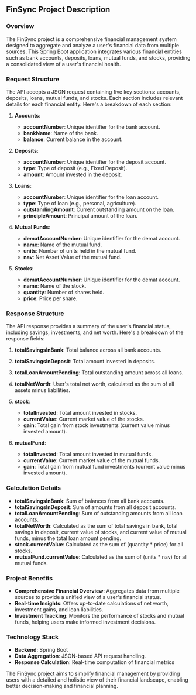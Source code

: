 ## FinSync Project Description

### Overview
The FinSync project is a comprehensive financial management system designed to aggregate and analyze a user's financial data from multiple sources. This Spring Boot application integrates various financial entities such as bank accounts, deposits, loans, mutual funds, and stocks, providing a consolidated view of a user's financial health.

### Request Structure
The API accepts a JSON request containing five key sections: accounts, deposits, loans, mutual funds, and stocks. Each section includes relevant details for each financial entity. Here's a breakdown of each section:

1. **Accounts**: 
   - **accountNumber**: Unique identifier for the bank account.
   - **bankName**: Name of the bank.
   - **balance**: Current balance in the account.

2. **Deposits**:
   - **accountNumber**: Unique identifier for the deposit account.
   - **type**: Type of deposit (e.g., Fixed Deposit).
   - **amount**: Amount invested in the deposit.

3. **Loans**:
   - **accountNumber**: Unique identifier for the loan account.
   - **type**: Type of loan (e.g., personal, agriculture).
   - **outstandingAmount**: Current outstanding amount on the loan.
   - **principleAmount**: Principal amount of the loan.

4. **Mutual Funds**:
   - **dematAccountNumber**: Unique identifier for the demat account.
   - **name**: Name of the mutual fund.
   - **units**: Number of units held in the mutual fund.
   - **nav**: Net Asset Value of the mutual fund.

5. **Stocks**:
   - **dematAccountNumber**: Unique identifier for the demat account.
   - **name**: Name of the stock.
   - **quantity**: Number of shares held.
   - **price**: Price per share.

### Response Structure
The API response provides a summary of the user's financial status, including savings, investments, and net worth. Here's a breakdown of the response fields:

1. **totalSavingsInBank**: Total balance across all bank accounts.
2. **totalSavingsInDeposit**: Total amount invested in deposits.
3. **totalLoanAmountPending**: Total outstanding amount across all loans.
4. **totalNetWorth**: User's total net worth, calculated as the sum of all assets minus liabilities.

5. **stock**:
   - **totalInvested**: Total amount invested in stocks.
   - **currentValue**: Current market value of the stocks.
   - **gain**: Total gain from stock investments (current value minus invested amount).

6. **mutualFund**:
   - **totalInvested**: Total amount invested in mutual funds.
   - **currentValue**: Current market value of the mutual funds.
   - **gain**: Total gain from mutual fund investments (current value minus invested amount).

### Calculation Details
- **totalSavingsInBank**: Sum of balances from all bank accounts.
- **totalSavingsInDeposit**: Sum of amounts from all deposit accounts.
- **totalLoanAmountPending**: Sum of outstanding amounts from all loan accounts.
- **totalNetWorth**: Calculated as the sum of total savings in bank, total savings in deposit, current value of stocks, and current value of mutual funds, minus the total loan amount pending.
- **stock.currentValue**: Calculated as the sum of (quantity * price) for all stocks.
- **mutualFund.currentValue**: Calculated as the sum of (units * nav) for all mutual funds.
  
### Project Benefits
- **Comprehensive Financial Overview**: Aggregates data from multiple sources to provide a unified view of a user's financial status.
- **Real-time Insights**: Offers up-to-date calculations of net worth, investment gains, and loan liabilities.
- **Investment Tracking**: Monitors the performance of stocks and mutual funds, helping users make informed investment decisions.

### Technology Stack
- **Backend**: Spring Boot
- **Data Aggregation**: JSON-based API request handling.
- **Response Calculation**: Real-time computation of financial metrics

The FinSync project aims to simplify financial management by providing users with a detailed and holistic view of their financial landscape, enabling better decision-making and financial planning. 

